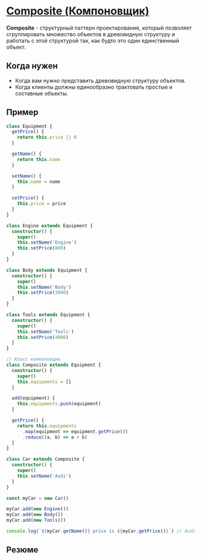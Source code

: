 # [Composite (Компоновщик)](https://www.youtube.com/watch?v=H-CwPjUB5Rw&list=PLNkWIWHIRwMGzgvuPRFkDrpAygvdKJIE4&index=11&ab_channel=webDev)

**Composite** - структурный паттерн проектирования, который позволяет сгруппировать 
множество объектов в древовидную структуру и работать с этой структурой так, как будто это один единственный объект.

## Когда нужен

- Когда вам нужно представить древовидную структуру объектов.
- Когда клиенты должны единообразно трактовать простые и составные объекты.

## Пример

```typescript
class Equipment {
  getPrice() {
    return this.price || 0
  }

  getName() {
    return this.name
  }

  setName() {
    this.name = name
  }

  setPrice() {
    this.price = price
  }
}

class Engine extends Equipment {
  constructor() {
    super()
    this.setName('Engine')
    this.setPrice(800)
  }
}

class Body extends Equipment {
  constructor() {
    super()
    this.setName('Body')
    this.setPrice(3000)
  }
}

class Tools extends Equipment {
  constructor() {
    super()
    this.setName('Tools')
    this.setPrice(4000)
  }
}

// Класс компоновщик
class Composite extends Equipment {
  constructor() {
    super()
    this.equipments = []
  }

  add(equipment) {
    this.equipments.push(equipment)
  }

  getPrice() {
    return this.equipments
      .map(equipment => equipment.getPrice())
      .reduce((a, b) => a + b)
  }
}

class Car extends Composite {
  constructor() {
    super()
    this.setName('Audi')
  }
}

const myCar = new Car()

myCar.add(new Engine())
myCar.add(new Body())
myCar.add(new Tools())

console.log(`${myCar.getName()} price is ${myCar.getPrice()}`) // Audi price is $7800
```

## Резюме

